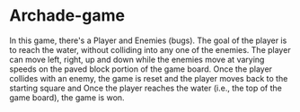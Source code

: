 # Archade-game
In this game, there's a Player and Enemies (bugs). The goal of the player is to reach the water, without colliding into any one of the enemies.  The player can move left, right, up and down while the enemies move at varying speeds on the paved block portion of the game board. Once the player collides with an enemy, the game is reset and the player moves back to the starting square and Once the player reaches the water (i.e., the top of the game board), the game is won.
